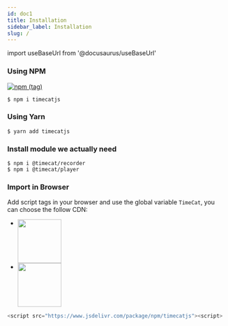 ```yaml
---
id: doc1
title: Installation
sidebar_label: Installation
slug: /
---
```


import useBaseUrl from '@docusaurus/useBaseUrl'

### Using NPM 

[![npm (tag)](https://img.shields.io/npm/v/timecatjs/latest)](https://www.npmjs.com/package/timecatjs)

```shell
$ npm i timecatjs
```


### Using Yarn

```shell
$ yarn add timecatjs
```

### Install module we actually need

```shell
$ npm i @timecat/recorder
$ npm i @timecat/player
```

### Import in Browser

Add script tags in your browser and use the global variable ``TimeCat``, you can choose the follow CDN:

<ul style={{ listStyle: "decimal"}}>
    <li>
        <a href="https://www.jsdelivr.com/package/npm/timecatjs"><img align="top" width="100" src={useBaseUrl('img/jsdelivr.png')} /></a>
    </li>
    <li>
        <a href="https://unpkg.com/timecatjs"><img align="top" width="100" src={useBaseUrl('img/unpkg.png')} /></a> 
    </li>
</ul>

```js
<script src="https://www.jsdelivr.com/package/npm/timecatjs"><script>
```

